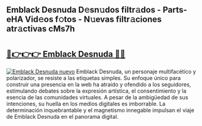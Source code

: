 ## Emblack Desnuda D𝚎sn𝚞dos filtr𝚊dos - Parts-eHA Vid𝚎os f𝚘tos - N𝚞evas filtr𝚊ciones atr𝚊ctivas cMs7h

# <h2><a href="http://mb0uaa.tromn.icu/?c=Emblack+Desnuda">🔗👉👉👉 Emblack Desnuda 🔗🔗</a></h2>

[![Emblack Desnuda nuevo](https://i.imgur.com/pEAQMta.gif)](http://mb0uaa.tromn.icu/?c=Emblack+Desnuda)
Emblack Desnuda, un personaje multifacético y polarizador, se resiste a las etiquetas simples. Su enfoque único para construir una presencia en la web ha atraído y ofendido a los seguidores, estimulando debates sobre la expresión artística, el consentimiento y la esencia de las comunidades virtuales. A pesar de la ambigüedad de sus intenciones, su huella en los medios digitales es imborrable. La determinación inquebrantable y el magnetismo innegable impulsan el viaje de Emblack Desnuda en el panorama digital.
